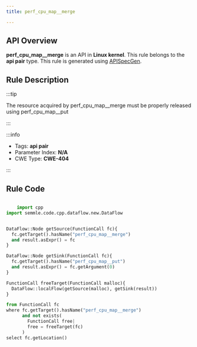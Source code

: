 ```yaml
---
title: perf_cpu_map__merge

---
```



## API Overview
**perf_cpu_map__merge** is an API in **Linux kernel**. This rule belongs to the **api pair** type. This rule is generated using [APISpecGen](../../tools/APISpecGen).
## Rule Description

:::tip

The resource acquired by perf_cpu_map__merge must be properly released using perf_cpu_map__put

:::

:::info

- Tags: **api pair**
- Parameter Index: **N/A**
- CWE Type: **CWE-404**

:::

## Rule Code
```python

    import cpp
import semmle.code.cpp.dataflow.new.DataFlow


DataFlow::Node getSource(FunctionCall fc){
  fc.getTarget().hasName("perf_cpu_map__merge")
  and result.asExpr() = fc
}

DataFlow::Node getSink(FunctionCall fc){
  fc.getTarget().hasName("perf_cpu_map__put")
  and result.asExpr() = fc.getArgument(0)
}

FunctionCall freeTarget(FunctionCall malloc){
  DataFlow::localFlow(getSource(malloc), getSink(result))
}

from FunctionCall fc
where fc.getTarget().hasName("perf_cpu_map__merge")
      and not exists(
        FunctionCall free| 
        free = freeTarget(fc)
      )
select fc.getLocation()

    
```